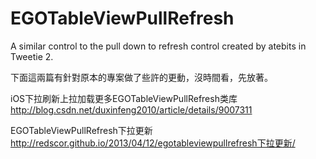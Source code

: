 # EGOTableViewPullRefresh
A similar control to the pull down to refresh control created by atebits in Tweetie 2.

下面這兩篇有針對原本的專案做了些許的更動，沒時間看，先放著。

iOS下拉刷新上拉加载更多EGOTableViewPullRefresh类库
http://blog.csdn.net/duxinfeng2010/article/details/9007311

EGOTableViewPullRefresh下拉更新
http://redscor.github.io/2013/04/12/egotableviewpullrefresh下拉更新/
